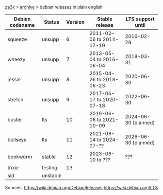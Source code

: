 [za3k](/) > [archive](/archive/) > debian releases in plain english

| Debian codename | Status   | Version | Stable release           | LTS support until    |
|-----------------|----------|---------|--------------------------|----------------------|
| squeeze         | unsupp   | 6       | 2011-02-06 to 2014-07-19 | 2016-02-29           |
| wheezy          | unsupp   | 7       | 2013-05-04 to 2016-06-04 | 2018-03-31           |
| jessie          | unsupp   | 8       | 2015-04-26 to 2018-06-23 | 2020-06-30           |
| stretch         | unsupp   | 9       | 2017-06-17 to 2020-07-18 | 2022-06-30           |
| buster          | lts      | 10      | 2019-06-06 to 2021-10-09 | 2024-06-30 (planned) |
| bullseye        | lts      | 11      | 2021-08-14 to 2024-07-?? | 2026-06-30 (planned) |
| bookworm        | stable   | 12      | 2023-06-10 to ???        | ???                  |
| trixie          | testing  | 13      |                          |                      |
| sid             | unstable |         |                          |                      |

Sources: https://wiki.debian.org/DebianReleases
         https://wiki.debian.org/LTS
